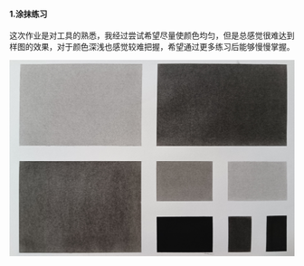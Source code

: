#### 1.涂抹练习

这次作业是对工具的熟悉，我经过尝试希望尽量使颜色均匀，但是总感觉很难达到样图的效果，对于颜色深浅也感觉较难把握，希望通过更多练习后能够慢慢掌握。

![HW01](HW01.jpg)
